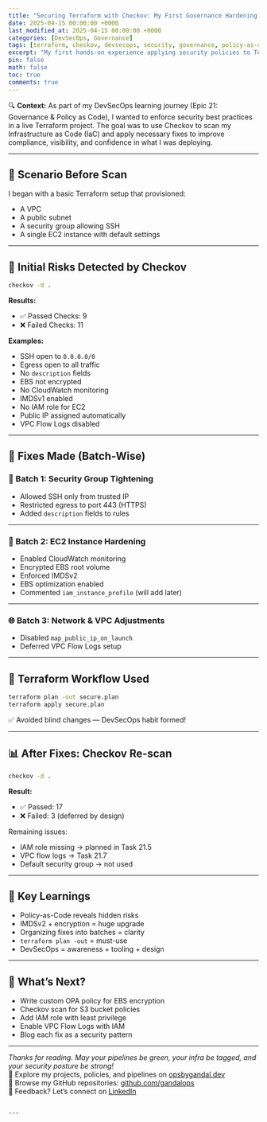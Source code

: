 ```yaml
---
title: "Securing Terraform with Checkov: My First Governance Hardening Pass"
date: 2025-04-15 00:00:00 +0000
last_modified_at: 2025-04-15 00:00:00 +0000
categories: [DevSecOps, Governance]
tags: [terraform, checkov, devsecops, security, governance, policy-as-code]
excerpt: "My first hands-on experience applying security policies to Terraform using Checkov. From 11 failed checks to just 3, here’s what I learned."
pin: false
math: false
toc: true
comments: true
---
```


🔍 **Context:** As part of my DevSecOps learning journey (Epic 21: Governance & Policy as Code), I wanted to enforce security best practices in a live Terraform project. The goal was to use Checkov to scan my Infrastructure as Code (IaC) and apply necessary fixes to improve compliance, visibility, and confidence in what I was deploying.

---

## 🧱 Scenario Before Scan

I began with a basic Terraform setup that provisioned:

- A VPC  
- A public subnet  
- A security group allowing SSH  
- A single EC2 instance with default settings  

---

## 🚨 Initial Risks Detected by Checkov

```bash
checkov -d .
```

**Results:**

- ✅ Passed Checks: 9  
- ❌ Failed Checks: 11  

**Examples:**

- SSH open to `0.0.0.0/0`  
- Egress open to all traffic  
- No `description` fields  
- EBS not encrypted  
- No CloudWatch monitoring  
- IMDSv1 enabled  
- No IAM role for EC2  
- Public IP assigned automatically  
- VPC Flow Logs disabled  

---

## 🔧 Fixes Made (Batch-Wise)

### 🔐 Batch 1: Security Group Tightening

- Allowed SSH only from trusted IP  
- Restricted egress to port 443 (HTTPS)  
- Added `description` fields to rules  

---

### 💾 Batch 2: EC2 Instance Hardening

- Enabled CloudWatch monitoring  
- Encrypted EBS root volume  
- Enforced IMDSv2  
- EBS optimization enabled  
- Commented `iam_instance_profile` (will add later)  

---

### 🌐 Batch 3: Network & VPC Adjustments

- Disabled `map_public_ip_on_launch`  
- Deferred VPC Flow Logs setup  

---

## 🧪 Terraform Workflow Used

```bash
terraform plan -out secure.plan
terraform apply secure.plan
```

✅ Avoided blind changes — DevSecOps habit formed!

---

## 📊 After Fixes: Checkov Re-scan

```bash
checkov -d .
```

**Result:**

- ✅ Passed: 17  
- ❌ Failed: 3 (deferred by design)  

Remaining issues:

- IAM role missing → planned in Task 21.5  
- VPC flow logs → Task 21.7  
- Default security group → not used  

---

## 🧠 Key Learnings

- Policy-as-Code reveals hidden risks  
- IMDSv2 + encryption = huge upgrade  
- Organizing fixes into batches = clarity  
- `terraform plan -out` = must-use  
- DevSecOps = awareness + tooling + design  

---

## 📝 What’s Next?

- Write custom OPA policy for EBS encryption  
- Checkov scan for S3 bucket policies  
- Add IAM role with least privilege  
- Enable VPC Flow Logs with IAM  
- Blog each fix as a security pattern  

---

*Thanks for reading. May your pipelines be green, your infra be tagged, and your security posture be strong!*  
🔗 Explore my projects, policies, and pipelines on [opsbygandal.dev](https://www.opsbygandal.dev)  
📁 Browse my GitHub repositories: [github.com/gandalops](https://github.com/gandalops?tab=repositories)  
🔄 Feedback? Let’s connect on [LinkedIn](https://www.linkedin.com/)
```

---

